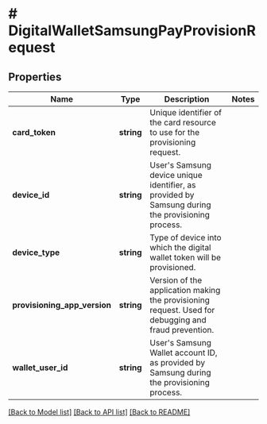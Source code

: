 # # DigitalWalletSamsungPayProvisionRequest

## Properties

Name | Type | Description | Notes
------------ | ------------- | ------------- | -------------
**card_token** | **string** | Unique identifier of the card resource to use for the provisioning request. |
**device_id** | **string** | User&#39;s Samsung device unique identifier, as provided by Samsung during the provisioning process. |
**device_type** | **string** | Type of device into which the digital wallet token will be provisioned. |
**provisioning_app_version** | **string** | Version of the application making the provisioning request. Used for debugging and fraud prevention. |
**wallet_user_id** | **string** | User&#39;s Samsung Wallet account ID, as provided by Samsung during the provisioning process. |

[[Back to Model list]](../../README.md#models) [[Back to API list]](../../README.md#endpoints) [[Back to README]](../../README.md)
